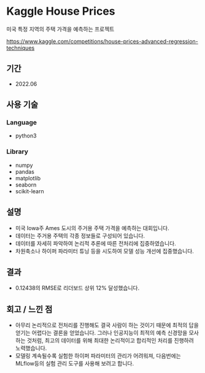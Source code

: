 # Kaggle House Prices
미국 특정 지역의 주택 가격을 예측하는 프로젝트

https://www.kaggle.com/competitions/house-prices-advanced-regression-techniques

## 기간
- 2022.06

## 사용 기술
### Language
- python3
### Library
- numpy
- pandas
- matplotlib
- seaborn
- scikit-learn

## 설명
- 미국 Iowa주 Ames 도시의 주거용 주택 가격을 예측하는 대회입니다.
- 데이터는 주거용 주택의 각종 정보들로 구성되어 있습니다.
- 데이터를 자세히 파악하여 논리적 추론에 따른 전처리에 집중하였습니다.
- 차원축소나 하이퍼 파라미터 튜닝 등을 시도하여 모델 성능 개선에 집중했습니다.

## 결과
- 0.12438의 RMSE로 리더보드 상위 12% 달성했습니다.

## 회고 / 느낀 점
- 아무리 논리적으로 전처리를 진행해도 결국 사람이 하는 것이기 때문에 최적의 답을 얻기는 어렵다는 결론을 얻었습니다. 그러나 인공지능이 최적의 예측 신경망을 모사하는 것처럼, 최고의 데이터를 위해 최대한 논리적이고 합리적인 처리를 진행하려 노력했습니다.
- 모델링 계속될수록 실험한 하이퍼 파라미터의 관리가 어려워져, 다음번에는 MLflow등의 실험 관리 도구를 사용해 보려고 합니다.
